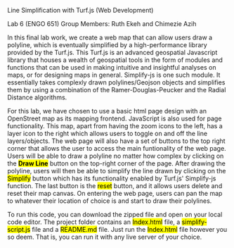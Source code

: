 Line Simplification with Turf.js (Web Development)

Lab 6 (ENGO 651)
Group Members: Ruth Ekeh and Chimezie Azih


In this final lab work, we create a web map that can allow users draw a polyline, which is eventually simplified by a high-performance library provided by the Turf.js. This Turf.js is an advanced geospatial Javascript library that houses a wealth of geospatial tools in the form of modules and functions that can be used in making intuitive and insightful analyses on maps, or for designing maps in general. Simplify-js is one such module. It essentially takes complexly drawn polylines/Geojson objects and simplifies them by using a combination of the Ramer-Douglas-Peucker and the Radial Distance algorithms.

For this lab, we have chosen to use a basic html page design with an OpenStreet map as its mapping frontend. JavaScript is also used for page functionality. This map, apart from having the zoom icons to the left, has a layer icon to the right which allows users to toggle on and off the line layers/objects. The web page will also have a set of buttons to the top right corner that allows the user to access the main funtionality of the web page. Users will be able to draw a polyline no matter how complex by clicking on the <mark>**Draw Line**</mark> button on the top-right corner of the page. After drawing the polyline, users will then be able to simplify the line drawn by clicking on the <mark>Simplify</mark> button which has its functionality enabled by Turf.js' Simplify-js function. The last button is the <mark>reset</mark> button, and it allows users delete and reset their map canvas. On entering the web page, users can pan the map to whatever their location of choice is and start to draw their polylines. 

To run this code, you can download the zipped file and open on your local code editor. The project folder contains an <mark> Index.html</mark> file, a <mark>simplify-script.js</mark> file and a <mark>README.md</mark> file. Just run the <mark>Index.html</mark> file however you so deem. That is, you can run it with any live server of your choice. 
